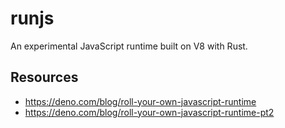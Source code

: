 # runjs

An experimental JavaScript runtime built on V8 with Rust.

## Resources

- https://deno.com/blog/roll-your-own-javascript-runtime
- https://deno.com/blog/roll-your-own-javascript-runtime-pt2
